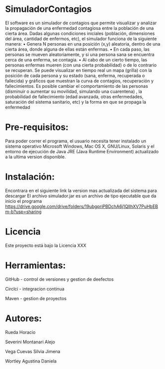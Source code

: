 # SimuladorContagios

El software es un simulador de contagios que permite visualizar y analizar la propagación de una enfermedad contagiosa entre la población de una cierta área. Dadas algunas condiciones iniciales (población, dimensiones del área, cantidad de enfermos, etc), el simulador funciona de la siguiente manera:
• Genera N personas en una posición (x,y) aleatoria, dentro de una cierta área, donde alguna de ellas están enfermas. 
• En cada paso, las personas se mueven aleatoriamente, y si una persona sana se encuentra cerca de una enferma, se contagia. 
• Al cabo de un cierto tiempo, las personas enfermas mueren (con una cierta probabilidad) o de lo contrario se recuperan.
Se puede visualizar en tiempo real un mapa (grilla) con la posición de cada persona y su estado (sana, enferma, recuperada o fallecida) y gráficos que muestran la curva de contagios, recuperación y fallecimientos.
Es posible cambiar el comportamiento de las personas (disminuir o aumentar su movilidad, simulando una cuarentena) , la probabilidad de fallecimiento (edad avanzada, otras enfermedades, saturación del sistema sanitario, etc) y  la forma en que se propaga la enfermedad


# Pre-requisitos: 
Para poder correr el programa, el usuario  necesita tener instalado un sistema operativo Microsoft Windows, Mac OS X, GNU/Linux, Solaris y el entorno de ejecución de Java JRE (Java Runtime Environment) actualizado a la ultima version disponible.

# Instalación:
Encontrara en el siguiente link la version mas actualizada del sistema para descargar
El archivo simulador.jar es un archivo de tipo ejecutable que  da inicio el programa
https://drive.google.com/drive/folders/19ubgpriPBDchA6j1QlIhXV7PuHbEBm-b?usp=sharing

# Licencia 
Este proyecto está bajo la Licencia XXX

# Herramientas:
GitHub - control de versiones y gestion de deefectos

Circlci - integracion continua

Maven - gestion de proyectos

# Autores:
Rueda Horacio

Severini Montanari Alejo

Vega Cuevas Silvia Jimena

Wortley Agustina Daniela

